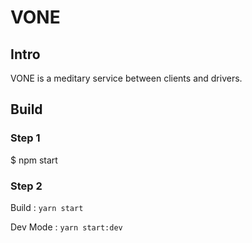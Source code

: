 VONE
====

## Intro

VONE is a meditary service between clients and drivers.

## Build

### Step 1 
  $ npm start

### Step 2

Build : `yarn start`

Dev Mode : `yarn start:dev`
